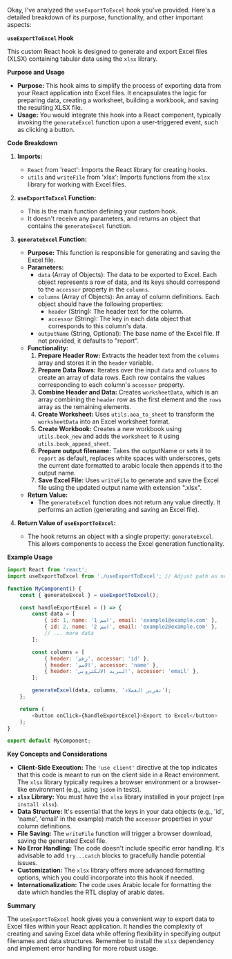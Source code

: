 Okay, I've analyzed the `useExportToExcel` hook you've provided. Here's a detailed breakdown of its purpose, functionality, and other important aspects:

**`useExportToExcel` Hook**

This custom React hook is designed to generate and export Excel files (XLSX) containing tabular data using the `xlsx` library.

**Purpose and Usage**

*   **Purpose:** This hook aims to simplify the process of exporting data from your React application into Excel files. It encapsulates the logic for preparing data, creating a worksheet, building a workbook, and saving the resulting XLSX file.
*   **Usage:** You would integrate this hook into a React component, typically invoking the `generateExcel` function upon a user-triggered event, such as clicking a button.

**Code Breakdown**

1.  **Imports:**
    *   `React` from 'react': Imports the React library for creating hooks.
    *   `utils` and `writeFile` from 'xlsx': Imports functions from the `xlsx` library for working with Excel files.

2.  **`useExportToExcel` Function:**
    *   This is the main function defining your custom hook.
    *   It doesn't receive any parameters, and returns an object that contains the `generateExcel` function.

3.  **`generateExcel` Function:**
    *   **Purpose:** This function is responsible for generating and saving the Excel file.
    *   **Parameters:**
        *   `data` (Array of Objects): The data to be exported to Excel. Each object represents a row of data, and its keys should correspond to the `accessor` property in the `columns`.
        *   `columns` (Array of Objects): An array of column definitions. Each object should have the following properties:
            *   `header` (String): The header text for the column.
            *   `accessor` (String): The key in each data object that corresponds to this column's data.
        *   `outputName` (String, Optional): The base name of the Excel file. If not provided, it defaults to "report".
    *   **Functionality:**
        1.  **Prepare Header Row:** Extracts the header text from the `columns` array and stores it in the `header` variable.
        2.  **Prepare Data Rows:** Iterates over the input `data` and `columns` to create an array of data rows. Each row contains the values corresponding to each column's `accessor` property.
        3.  **Combine Header and Data:** Creates `worksheetData`, which is an array combining the `header` row as the first element and the `rows` array as the remaining elements.
        4.  **Create Worksheet:** Uses `utils.aoa_to_sheet` to transform the `worksheetData` into an Excel worksheet format.
        5.  **Create Workbook:** Creates a new workbook using `utils.book_new` and adds the `worksheet` to it using `utils.book_append_sheet`.
        6. **Prepare output filename:** Takes the outputName or sets it to `report` as default, replaces white spaces with underscores, gets the current date formatted to arabic locale then appends it to the output name.
        7.  **Save Excel File:** Uses `writeFile` to generate and save the Excel file using the updated output name with extension ".xlsx".
    *   **Return Value:**
        *   The `generateExcel` function does not return any value directly. It performs an action (generating and saving an Excel file).

4.  **Return Value of `useExportToExcel`:**
    *   The hook returns an object with a single property: `generateExcel`. This allows components to access the Excel generation functionality.

**Example Usage**

```javascript
import React from 'react';
import useExportToExcel from './useExportToExcel'; // Adjust path as needed

function MyComponent() {
    const { generateExcel } = useExportToExcel();

    const handleExportExcel = () => {
        const data = [
            { id: 1, name: 'اسم 1', email: 'example1@example.com' },
            { id: 2, name: 'اسم 2', email: 'example2@example.com' },
            // ... more data
        ];

        const columns = [
            { header: 'رقم', accessor: 'id' },
            { header: 'الاسم', accessor: 'name' },
            { header: 'البريد الالكتروني', accessor: 'email' },
        ];

        generateExcel(data, columns, 'تقرير العملاء');
    };

    return (
        <button onClick={handleExportExcel}>Export to Excel</button>
    );
}

export default MyComponent;
```

**Key Concepts and Considerations**

*   **Client-Side Execution:** The `'use client'` directive at the top indicates that this code is meant to run on the client side in a React environment. The `xlsx` library typically requires a browser environment or a browser-like environment (e.g., using `jsdom` in tests).
*   **`xlsx` Library:** You must have the `xlsx` library installed in your project (`npm install xlsx`).
*   **Data Structure:** It's essential that the keys in your data objects (e.g., 'id', 'name', 'email' in the example) match the `accessor` properties in your column definitions.
*   **File Saving:** The `writeFile` function will trigger a browser download, saving the generated Excel file.
*   **No Error Handling:** The code doesn't include specific error handling. It's advisable to add `try...catch` blocks to gracefully handle potential issues.
*   **Customization:** The `xlsx` library offers more advanced formatting options, which you could incorporate into this hook if needed.
*   **Internationalization:** The code uses Arabic locale for formatting the date which handles the RTL display of arabic dates.

**Summary**

The `useExportToExcel` hook gives you a convenient way to export data to Excel files within your React application. It handles the complexity of creating and saving Excel data while offering flexibility in specifying output filenames and data structures. Remember to install the `xlsx` dependency and implement error handling for more robust usage.
